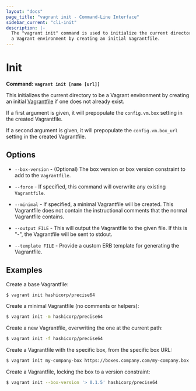 ```yaml
---
layout: "docs"
page_title: "vagrant init - Command-Line Interface"
sidebar_current: "cli-init"
description: |-
  The "vagrant init" command is used to initialize the current directory to be
  a Vagrant environment by creating an initial Vagrantfile.
---
```


# Init

**Command: `vagrant init [name [url]]`**

This initializes the current directory to be a Vagrant environment
by creating an initial [Vagrantfile](/docs/vagrantfile/) if
one does not already exist.

If a first argument is given, it will prepopulate the `config.vm.box`
setting in the created Vagrantfile.

If a second argument is given, it will prepopulate the `config.vm.box_url`
setting in the created Vagrantfile.

## Options

* `--box-version` - (Optional) The box version or box version constraint to add
  to the `Vagrantfile`.

* `--force` - If specified, this command will overwrite any existing
  `Vagrantfile`.

* `--minimal` - If specified, a minimal Vagrantfile will be created. This
  Vagrantfile does not contain the instructional comments that the normal
  Vagrantfile contains.

* `--output FILE` - This will output the Vagrantfile to the given file.
  If this is "-", the Vagrantfile will be sent to stdout.

* `--template FILE` - Provide a custom ERB template for generating the Vagrantfile.

## Examples

Create a base Vagrantfile:

```sh
$ vagrant init hashicorp/precise64
```

Create a minimal Vagrantfile (no comments or helpers):

```sh
$ vagrant init -m hashicorp/precise64
```

Create a new Vagrantfile, overwriting the one at the current path:

```sh
$ vagrant init -f hashicorp/precise64
```

Create a Vagrantfile with the specific box, from the specific box URL:

```sh
$ vagrant init my-company-box https://boxes.company.com/my-company.box
```

Create a Vagrantfile, locking the box to a version constraint:

```sh
$ vagrant init --box-version '> 0.1.5' hashicorp/precise64
```
